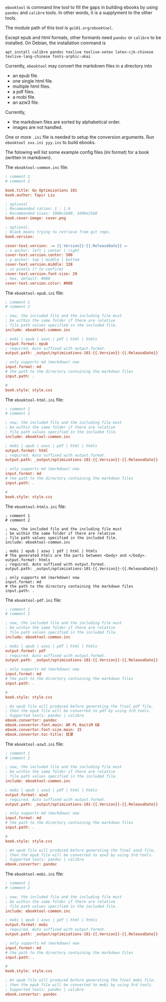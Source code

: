 
`ebooktool` is command line tool to fill the gaps in building ebooks
by using `pandoc` and `calibre` tools. In other words, it is a supplyment
to the other tools.

The module path of this tool is `go101.org/ebooktool`.

Except epub and html formats, other formants need `pandoc` or `calibre` to be installed.
On Debian, the installation command is
```
apt install calibre pandoc texlive texlive-xetex latex-cjk-chinese texlive-lang-chinese fonts-arphic-ukai
```

Currently, `ebooktool` may convert the markdown files in a directory into
* an epub file.
* one single html file.
* multiple html files.
* a pdf files.
* a mobi file.
* an azw3 file.

Currently,
* the markdown files are sorted by alphabetical order.
* images are not handled.

One or more `.ini` file is needed to setup the conversion arguments.
Run `ebooktool xxx.ini yyy.ini` to build ebooks.

The folowing will list some example config files (ini format) for a book (written in markdown).

The `ebooktool-common.inc` file:
```ini
; comment 1
# comment 2

book.title: Go Optimizations 101
book.author: Tapir Liu

; optional
; Recommanded ration: 1 : 1.6
; Recommanded sizes: 1000x1600, 1600x2560
book.cover-image: cover.png

; optional.
; Blank means trying to retrieve from git repo.
book.version: 

cover-text.version: -= {{.Version}}-{{.ReleaseDate}} =-
; x anchor: left | center | right
cover-text.version.center: 500
; y anchor: top | middle | bottom
cover-text.version.middle: 328
; in pixels (? to confirm)
cover-text.version.font-size: 29
; hex, default: #000
cover-text.version.color: #000
```

The `ebooktool-epub.ini` file:
```ini
; comment 1
# comment 2

; now, the included file and the including file must
; be within the same folder if there are relative
; file path values specified in the included file.
include: ebooktool-common.inc

; mobi | epub | azws | pdf | html | htmls
output.format: epub
; required. Auto suffixed with output.format.
output.path: _output/optimizations-101-{{.Version}}-{{.ReleaseDate}}

; only supports md (markdown) now
input.format: md
# the path to the directory containing the markdown files
input.path: .

# 
book.style: style.css
```

The `ebooktool-html.ini` file:
```ini
; comment 1
# comment 2

; now, the included file and the including file must
; be within the same folder if there are relative
; file path values specified in the included file.
include: ebooktool-common.inc

; mobi | epub | azws | pdf | html | htmls
output.format: html
; required. Auto suffixed with output.format.
output.path: _output/optimizations-101-{{.Version}}-{{.ReleaseDate}}

; only supports md (markdown) now
input.format: md
# the path to the directory containing the markdown files
input.path: .

# 
book.style: style.css
```

The `ebooktool-htmls.ini` file:
```
; comment 1
# comment 2

; now, the included file and the including file must
; be within the same folder if there are relative
; file path values specified in the included file.
include: ebooktool-common.inc

; mobi | epub | azws | pdf | html | htmls
# The generated htmls are the parts between <body> and </body>.
output.format: htmls
; required. Auto suffixed with output.format.
output.path: _output/optimizations-101-{{.Version}}-{{.ReleaseDate}}

; only supports md (markdown) now
input.format: md
# the path to the directory containing the markdown files
input.path: .

```

The `ebooktool-pdf.ini` file:
```ini
; comment 1
# comment 2

; now, the included file and the including file must
; be within the same folder if there are relative
; file path values specified in the included file.
include: ebooktool-common.inc

; mobi | epub | azws | pdf | html | htmls
output.format: pdf
; required. Auto suffixed with output.format.
output.path: _output/optimizations-101-{{.Version}}-{{.ReleaseDate}}

; only supports md (markdown) now
input.format: md
# the path to the directory containing the markdown files
input.path: .

# 
book.style: style.css

; An epub file will produced before generating the final pdf file,
; then the epub file will be converted to pdf by using 3rd tools.
; Supported tools: pandoc | calibre
ebook.convertor: pandoc
ebook.convertor.font.main: AR PL KaitiM GB
ebook.convertor.font-size.main: 15
ebook.convertor.toc-title: 目录
```

The `ebooktool-azw3.ini` file:
```ini
; comment 1
# comment 2

; now, the included file and the including file must
; be within the same folder if there are relative
; file path values specified in the included file.
include: ebooktool-common.inc

; mobi | epub | azw3 | pdf | html | htmls
output.format: azw3
; required. Auto suffixed with output.format.
output.path: _output/optimizations-101-{{.Version}}-{{.ReleaseDate}}

; only supports md (markdown) now
input.format: md
# the path to the directory containing the markdown files
input.path: .

# 
book.style: style.css

; An epub file will produced before generating the final azw3 file,
; then the epub file will be converted to azw3 by using 3rd tools.
; Supported tools: pandoc | calibre
ebook.convertor: pandoc


```

The `ebooktool-mobi.ini` file:
```ini
; comment 1
# comment 2

; now, the included file and the including file must
; be within the same folder if there are relative
; file path values specified in the included file.
include: ebooktool-common.inc

; mobi | epub | azws | pdf | html | htmls
output.format: mobi
; required. Auto suffixed with output.format.
output.path: _output/optimizations-101-{{.Version}}-{{.ReleaseDate}}

; only supports md (markdown) now
input.format: md
# the path to the directory containing the markdown files
input.path: .

# 
book.style: style.css

; An epub file will produced before generating the final mobi file,
; then the epub file will be converted to mobi by using 3rd tools.
; Supported tools: pandoc | calibre
ebook.convertor: pandoc
```

